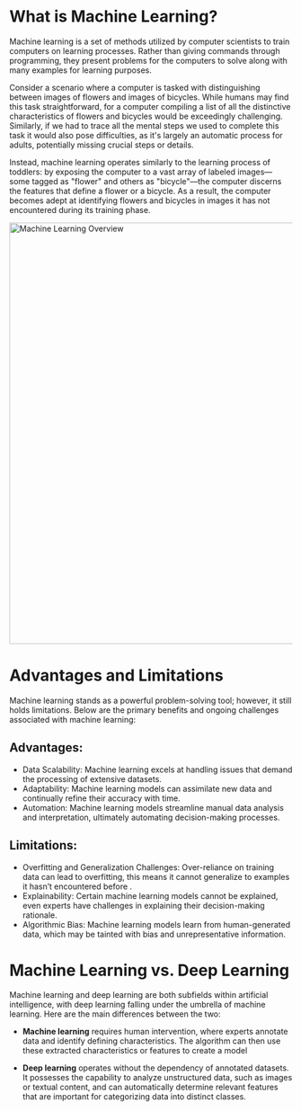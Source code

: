 # What is Machine Learning?

Machine learning is a set of methods utilized by computer scientists to train computers on learning processes. Rather than giving commands through programming, they present problems for the computers to solve along with many examples for learning purposes.

Consider a scenario where a computer is tasked with distinguishing between images of flowers and images of bicycles. While humans may find this task straightforward, for a computer compiling a list of all the distinctive characteristics of flowers and bicycles would be exceedingly challenging. Similarly, if we had to trace all the mental steps we used to complete this task it would also pose difficulties, as it's largely an automatic process for adults, potentially missing crucial steps or details.

Instead, machine learning operates similarly to the learning process of toddlers: by exposing the computer to a vast array of labeled images—some tagged as "flower" and others as "bicycle"—the computer discerns the features that define a flower or a bicycle. As a result, the computer becomes adept at identifying flowers and bicycles in images it has not encountered during its training phase.

<img width="750" alt="Machine Learning Overview" src="https://github.com/StefaneeT/RA-Statistics-Course/assets/89051155/45a9a748-2cef-4b53-a7ff-fd290ef01812">


# Advantages and Limitations

Machine learning stands as a powerful problem-solving tool; however, it still holds limitations. Below are the primary benefits and ongoing challenges associated with machine learning:

## Advantages:

* Data Scalability: Machine learning excels at handling issues that demand the processing of extensive datasets. 
* Adaptability: Machine learning models can assimilate new data and continually refine their accuracy with time. 
* Automation: Machine learning models streamline manual data analysis and interpretation, ultimately automating decision-making processes. 

## Limitations:

* Overfitting and Generalization Challenges: Over-reliance on training data can lead to overfitting, this means it cannot generalize to examples it hasn’t encountered before . 
* Explainability: Certain machine learning models cannot be explained, even experts have challenges in explaining their decision-making rationale. 
* Algorithmic Bias: Machine learning models learn from human-generated data, which may be tainted with bias and unrepresentative information.

# Machine Learning vs. Deep Learning
Machine learning and deep learning are both subfields within artificial intelligence, with deep learning falling under the umbrella of machine learning. Here are the main differences between the two:

* **Machine learning** requires human intervention, where experts annotate data and identify defining characteristics. The algorithm can then use these extracted characteristics or features to create a model

* **Deep learning** operates without the dependency of annotated datasets. It possesses the capability to analyze unstructured data, such as images or textual content, and can automatically determine relevant features that are important for categorizing data into distinct classes.



